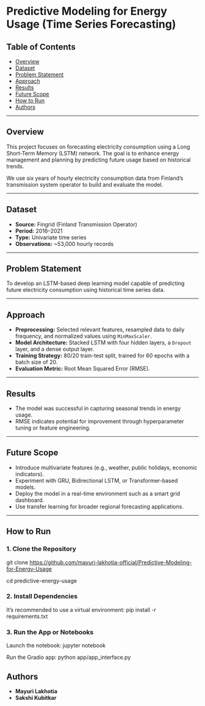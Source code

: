 #  Predictive Modeling for Energy Usage (Time Series Forecasting)

## Table of Contents
- [Overview](#overview)
- [Dataset](#dataset)
- [Problem Statement](#problem-statement)
- [Approach](#approach)
- [Results](#results)
- [Future Scope](#future-scope)
- [How to Run](#how-to-run)
- [Authors](#authors)

---

## Overview
This project focuses on forecasting electricity consumption using a Long Short-Term Memory (LSTM) network. The goal is to enhance energy management and planning by predicting future usage based on historical trends.

We use six years of hourly electricity consumption data from Finland’s transmission system operator to build and evaluate the model.

---

## Dataset
- **Source:** Fingrid (Finland Transmission Operator)  
- **Period:** 2016–2021  
- **Type:** Univariate time series  
- **Observations:** ~53,000 hourly records  

---

## Problem Statement
To develop an LSTM-based deep learning model capable of predicting future electricity consumption using historical time series data.

---

## Approach
- **Preprocessing:** Selected relevant features, resampled data to daily frequency, and normalized values using `MinMaxScaler`.
- **Model Architecture:** Stacked LSTM with four hidden layers, a `Dropout` layer, and a dense output layer.
- **Training Strategy:** 80/20 train-test split, trained for 60 epochs with a batch size of 20.
- **Evaluation Metric:** Root Mean Squared Error (RMSE).

---

## Results
- The model was successful in capturing seasonal trends in energy usage.
- RMSE indicates potential for improvement through hyperparameter tuning or feature engineering.

---

## Future Scope
- Introduce multivariate features (e.g., weather, public holidays, economic indicators).
- Experiment with GRU, Bidirectional LSTM, or Transformer-based models.
- Deploy the model in a real-time environment such as a smart grid dashboard.
- Use transfer learning for broader regional forecasting applications.

---


## How to Run

### 1. Clone the Repository
git clone https://github.com/mayuri-lakhotia-official/Predictive-Modeling-for-Energy-Usage

cd predictive-energy-usage

### 2. Install Dependencies
It’s recommended to use a virtual environment:
pip install -r requirements.txt

### 3. Run the App or Notebooks
Launch the notebook: jupyter notebook

Run the Gradio app: python app/app_interface.py

## Authors
- **Mayuri Lakhotia**
- **Sakshi Kubitkar**

